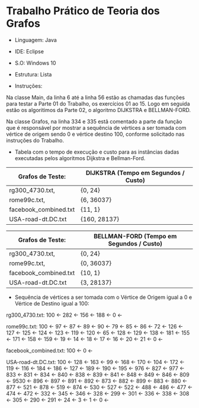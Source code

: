 # Trabalho Prático de Teoria dos Grafos



* Linguagem:  Java

* IDE:  Eclipse

* S.O: Windows 10

* Estrutura:  Lista

* Instruções:  
<p>Na classe Main, da linha 6 até a linha 56 estão as chamadas das funções para testar a Parte 01 do Trabalho, os exercícios 01 ao 15. Logo em seguida estão os algoritimos da Parte 02, o algoritmo DIJKSTRA e BELLMAN-FORD. </p>
<p>Na classe Grafos, na linha 334 e 335 estã comentado a parte da função que é responsável por mostrar a sequência de vértices a ser tomada com vértice de origem sendo 0 e vértice destino 100, conforme solicitado nas instruções do Trabalho.</p>


* Tabela com o tempo de execução e custo para as instâncias dadas executadas pelos algoritmos Dijkstra e Bellman-Ford.


| Grafos de Teste:      	| DIJKSTRA (Tempo em Segundos / Custo) 	| 
|-----------------------	|--------------------------------------	|
| rg300_4730.txt,       	| {0, 24}                              	| 
| rome99c.txt,          	| {6, 36037}                           	| 
| facebook_combined.txt 	| {11, 1}                              	| 
| USA-road-dt.DC.txt    	| {160, 28137}                         	| 



| Grafos de Teste:      	| BELLMAN-FORD (Tempo em Segundos / Custo)  | 
|-----------------------	|-----------------------------------------	|
| rg300_4730.txt,       	| {0, 24}                                 	| 
| rome99c.txt,          	| {0, 36037}                              	| 
| facebook_combined.txt 	| {10, 1}                                 	| 
| USA-road-dt.DC.txt    	| {3, 28137}                              	| 


* Sequência de vértices a ser tomada com o Vértice de Origem igual a 0 e Vértice de Destino igual a 100: 


rg300_4730.txt:  100 <- 282 <- 156 <- 188 <- 0 <- 


rome99c.txt:  100 <- 97 <- 87 <- 89 <- 90 <- 79 <- 85 <- 86 <- 72 <- 126 <- 127 <- 125 <- 124 <- 123 <- 119 <- 120 <- 65 <- 128 <- 129 <- 138 <- 181 <- 155 <- 171 <- 158 <- 159 <- 19 <- 14 <- 18 <- 17 <- 16 <- 20 <- 21 <- 0 <- 


facebook_combined.txt:  100 <- 0 <- 


USA-road-dt.DC.txt:  100 <- 128 <- 163 <- 99 <- 168 <- 170 <- 104 <- 172 <- 119 <- 116 <- 184 <- 186 <- 127 <- 189 <- 190 <- 195 <- 976 <- 827 <- 977 <- 833 <- 831 <- 834 <- 840 <- 838 <- 839 <- 841 <- 848 <- 849 <- 846 <- 809 <- 9530 <- 896 <- 897 <- 891 <- 892 <- 873 <- 882 <- 899 <- 883 <- 880 <- 877 <- 521 <- 878 <- 519 <- 874 <- 530 <- 527 <- 522 <- 488 <- 486 <- 477 <- 474 <- 472 <- 332 <- 345 <- 346 <- 328 <- 299 <- 301 <- 336 <- 338 <- 308 <- 305 <- 290 <- 291 <- 24 <- 3 <- 1 <- 0 <- 


